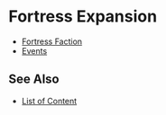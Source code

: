 # Fortress Expansion

- [Fortress Faction](../towns/fortress.md)
- [Events](../events/index.md)


## See Also

- [List of Content](index.md)
